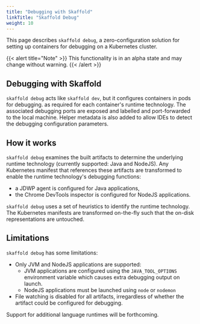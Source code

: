 ```yaml
---
title: "Debugging with Skaffold"
linkTitle: "Skaffold Debug"
weight: 10
---
```


This page describes `skaffold debug`, a zero-configuration solution for
setting up containers for debugging on a Kubernetes cluster. 

{{< alert title="Note" >}}
This functionality is in an alpha state and may change without warning.
{{< /alert >}}

## Debugging with Skaffold

`skaffold debug` acts like `skaffold dev`, but it configures containers in pods
 for debugging. as required for each container's runtime technology.
The associated debugging ports are exposed and labelled and port-forwarded to the
local machine.  Helper metadata is also added to allow IDEs to detect the debugging
configuration parameters.
 
## How it works

`skaffold debug` examines the built artifacts to determine the underlying runtime technology
(currently supported: Java and NodeJS).  Any Kubernetes manifest that references these
artifacts are transformed to enable the runtime technology's debugging functions:

  - a JDWP agent is configured for Java applications,
  - the Chrome DevTools inspector is configured for NodeJS applications.
      
`skaffold debug` uses a set of heuristics to identify the runtime technology.
The Kubernetes manifests are transformed on-the-fly such that the on-disk
representations are untouched. 

## Limitations

`skaffold debug` has some limitations:

  - Only JVM and NodeJS applications are supported:
      - JVM applications are configured using the `JAVA_TOOL_OPTIONS` environment variable
        which causes extra debugging output on launch.
      - NodeJS applications must be launched using `node` or `nodemon`
  - File watching is disabled for all artifacts, irregardless of whether
    the artifact could be configured for debugging.
  
 Support for additional language runtimes will be forthcoming.